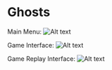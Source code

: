 # Ghosts

Main Menu:
![Alt text](http://i.imgur.com/sWOdnHI.png "Screenshot of main menu.")

Game Interface:
![Alt text](http://i.imgur.com/22Uph05.png "Screenshot of game interface.")

Game Replay Interface:
![Alt text](http://i.imgur.com/0rZpg5k.png "Screenshot of game replay.")

